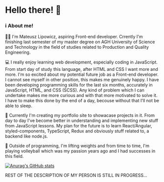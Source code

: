 # Hello there! 👋

### ℹ️ About me!

🧑‍🎓  I'm Mateusz Lipowicz, aspiring Front-end developer. Crrently I'm finishing last semester of my master degree on AGH University of Science and Technology in the field of studies related to Production and Quality Engineering. 

💻  I really enjoy learning web development, especially coding in JavaScript. From start day of study this language, after HTML and CSS I want more and more. I'm so excited about my potential future job as a Front-end developer. I cannot see myself in other position, this makes me genuinely happy. I have been developing programming skills for the last six months, accurately in JavaScript, HTML, and CSS (SCSS). Any kind of problem which I can undertake makes me more curious and with that more motivated to solve it. I have to make this done by the end of a day, becouse without that I'll not be able to sleep.

🧔  Currently I'm creating my portfolio site to showacase projects in it. From day to day I've become better in understanding and implementing new stuff from JavaScript lessons. My plan for the future is to learn React/Angular, styled-components, TypeScript, Redux and obviously stuff related to, a backend like node.js. 

🏐  Outside of programming, I'm lifting weights and from time to time, I'm playing volleyball which was my passion years ago and I had successes in this field. 


[![Anurag's GitHub stats](https://github-readme-stats.vercel.app/api?username=anuraghazra)](https://github.com/anuraghazra/github-readme-stats)

REST OF THE DESCRIPTION OF MY PERSON IS STILL IN PROGRESS...
